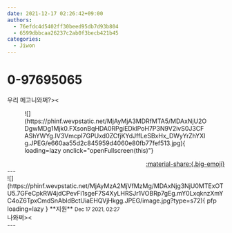 ```yaml
---
date: 2021-12-17 02:26:42+09:00
authors:
  - 76efdc4d5402ff30beed95db7d93b804
  - 6599dbbcaa26237c2ab0f3becb421b45
categories:
  - Jiwon
---
```


# 0-97695065

<div class="post-container" markdown="1">
<div class="content-container md-sidebar__scrollwrap" markdown="1">

우리 메고니와쩌?&gt;&lt;
<figure markdown="1">
![](https://phinf.wevpstatic.net/MjAyMjA3MDRfMTA5/MDAxNjU2ODgwMDg1Mjk0.FXsonBqHDA0RPgiEDklPoH7P3N9V2ivS0J3CFAShYWYg.IV3VmcpI7GPUxd0ZCfjKYdJffLeSBxHx_DWyYrZhYXIg.JPEG/e660aa55d2c845959d4060e80fb77fef513.jpg){ loading=lazy onclick="openFullscreen(this)"}
</figure>


</div>
</div>

<div style="text-align: right;" markdown="1">
<a href="https://weverse.io/fromis9/fanpost/0-97695065" style="text-align: right;">:material-share:{.big-emoji}</a>
</div>
---

<div class="comments-container md-sidebar__scrollwrap" markdown="1">
<div class="comment" markdown="1">
<div class='id-container' markdown="1">
![](https://phinf.wevpstatic.net/MjAyMzA2MjVfMzMg/MDAxNjg3NjU0MTExOTU5.7GFeCpkRW4jdCPevFi1sgeF7S4XyLHRSJr1VOBRp7gEg.mY0LxqknzXmYC4oZ6TpxCmdSnAbldBctUiaEHQVjHkgg.JPEG/image.jpg?type=s72){ pfp loading=lazy }
**<span class="artist">지원</span>** <small>Dec 17 2021, 02:27</small><br>
</div>
<div class='comment-body' markdown="1">
나와쩌><
</div>
</div>
</div>
---
